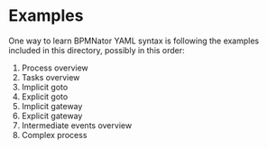 # Examples

One way to learn BPMNator YAML syntax is following the examples included in this directory, possibly in this order:

1. Process overview
2. Tasks overview
3. Implicit goto
4. Explicit goto
5. Implicit gateway
6. Explicit gateway
7. Intermediate events overview
8. Complex process